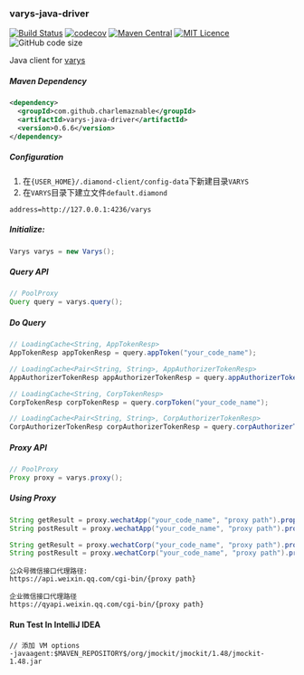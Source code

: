### varys-java-driver

[![Build Status](https://travis-ci.org/CharLemAznable/varys-java-driver.svg?branch=master)](https://travis-ci.org/CharLemAznable/varys-java-driver)
[![codecov](https://codecov.io/gh/CharLemAznable/varys-java-driver/branch/master/graph/badge.svg)](https://codecov.io/gh/CharLemAznable/varys-java-driver)
[![Maven Central](https://maven-badges.herokuapp.com/maven-central/com.github.charlemaznable/varys-java-driver/badge.svg)](https://maven-badges.herokuapp.com/maven-central/com.github.charlemaznable/varys-java-driver/)
[![MIT Licence](https://badges.frapsoft.com/os/mit/mit.svg?v=103)](https://opensource.org/licenses/mit-license.php)
![GitHub code size](https://img.shields.io/github/languages/code-size/CharLemAznable/varys-java-driver)

Java client for [varys](https://github.com/CharLemAznable/varys)

##### Maven Dependency

```xml
<dependency>
  <groupId>com.github.charlemaznable</groupId>
  <artifactId>varys-java-driver</artifactId>
  <version>0.6.6</version>
</dependency>
```

##### Configuration

1. 在`{USER_HOME}/.diamond-client/config-data`下新建目录`VARYS`
2. 在`VARYS`目录下建立文件`default.diamond`
```properties
address=http://127.0.0.1:4236/varys
```

##### Initialize:

```java
Varys varys = new Varys();
```

##### Query API

```java
// PoolProxy
Query query = varys.query();
```

##### Do Query

```java
// LoadingCache<String, AppTokenResp>
AppTokenResp appTokenResp = query.appToken("your_code_name");
```

```java
// LoadingCache<Pair<String, String>, AppAuthorizerTokenResp>
AppAuthorizerTokenResp appAuthorizerTokenResp = query.appAuthorizerToken("your_code_name", "authorizerAppId");
```

```java
// LoadingCache<String, CorpTokenResp>
CorpTokenResp corpTokenResp = query.corpToken("your_code_name");
```

```java
// LoadingCache<Pair<String, String>, CorpAuthorizerTokenResp>
CorpAuthorizerTokenResp corpAuthorizerTokenResp = query.corpAuthorizerToken("your_code_name", "corpId");
```

##### Proxy API

```java
// PoolProxy
Proxy proxy = varys.proxy();
```

##### Using Proxy

```java
String getResult = proxy.wechatApp("your_code_name", "proxy path").prop("xxx", "XXX").param("yyy", "YYY").get();
String postResult = proxy.wechatApp("your_code_name", "proxy path").prop("xxx", "XXX").param("yyy", "YYY").post();
```

```java
String getResult = proxy.wechatCorp("your_code_name", "proxy path").prop("xxx", "XXX").param("yyy", "YYY").get();
String postResult = proxy.wechatCorp("your_code_name", "proxy path").prop("xxx", "XXX").param("yyy", "YYY").post();
```

```http
公众号微信接口代理路径:
https://api.weixin.qq.com/cgi-bin/{proxy path}

企业微信接口代理路径
https://qyapi.weixin.qq.com/cgi-bin/{proxy path}
```

#### Run Test In IntelliJ IDEA

```
// 添加 VM options
-javaagent:$MAVEN_REPOSITORY$/org/jmockit/jmockit/1.48/jmockit-1.48.jar
```
